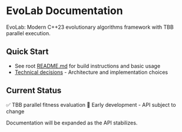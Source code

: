 # EvoLab Documentation

EvoLab: Modern C++23 evolutionary algorithms framework with TBB parallel execution.

## Quick Start

- See root [README.md](../README.md) for build instructions and basic usage
- [Technical decisions](technical-decisions/) - Architecture and implementation choices

## Current Status

✅ TBB parallel fitness evaluation
🚧 Early development - API subject to change

Documentation will be expanded as the API stabilizes.
